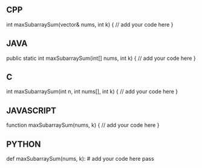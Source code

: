 ## CPP

int maxSubarraySum(vector<int>& nums, int k) {
    // add your code here
}

## JAVA

public static int maxSubarraySum(int[] nums, int k) {
    // add your code here
}

## C

int maxSubarraySum(int n, int nums[], int k) {
    // add your code here
}

## JAVASCRIPT

function maxSubarraySum(nums, k) {
    // add your code here
}

## PYTHON

def maxSubarraySum(nums, k):
    # add your code here
    pass